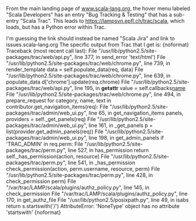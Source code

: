 From the main landing page of www.scala-lang.org, the hover menu labeled "Scala Developers" has an entry "Bug Tracking & Testing" that has a sub-entry "Scala Trac".  This leads to https://lampsvn.epfl.ch/trac/scala, which loads, but has a Python error within Trac.

I'm guessing the link should instead be named "Scala Jira" and link to issues.scala-lang.org 
The specific output from Trac that I get is:
{noformat}
Traceback (most recent call last):
  File "/usr/lib/python2.5/site-packages/trac/web/api.py", line 377, in send_error
    'text/html')
  File "/usr/lib/python2.5/site-packages/trac/web/chrome.py", line 739, in render_template
    data = self.populate_data(req, data)
  File "/usr/lib/python2.5/site-packages/trac/web/chrome.py", line 639, in populate_data
    d['chrome'].update(req.chrome)
  File "/usr/lib/python2.5/site-packages/trac/web/api.py", line 195, in __getattr__
    value = self.callbacks[name](self)
  File "/usr/lib/python2.5/site-packages/trac/web/chrome.py", line 494, in prepare_request
    for category, name, text in contributor.get_navigation_items(req):
  File "/usr/lib/python2.5/site-packages/trac/admin/web_ui.py", line 65, in get_navigation_items
    panels, providers = self._get_panels(req)
  File "/usr/lib/python2.5/site-packages/trac/admin/web_ui.py", line 161, in _get_panels
    p = list(provider.get_admin_panels(req))
  File "/usr/lib/python2.5/site-packages/trac/admin/web_ui.py", line 198, in get_admin_panels
    if 'TRAC_ADMIN' in req.perm:
  File "/usr/lib/python2.5/site-packages/trac/perm.py", line 527, in has_permission
    return self._has_permission(action, resource)
  File "/usr/lib/python2.5/site-packages/trac/perm.py", line 541, in _has_permission
    check_permission(action, perm.username, resource, perm)
  File "/usr/lib/python2.5/site-packages/trac/perm.py", line 428, in check_permission
    perm)
  File "/var/trac/LAMP/scala/plugins/authz_policy.py", line 145, in check_permission
  File "/var/trac/LAMP/scala/plugins/authz_policy.py", line 170, in get_authz_file
  File "/usr/lib/python2.5/posixpath.py", line 49, in isabs
    return s.startswith('/')
AttributeError: 'NoneType' object has no attribute 'startswith'
{noformat}
